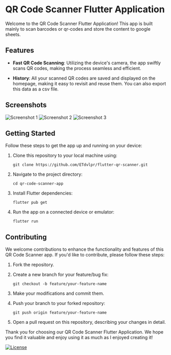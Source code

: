 # QR Code Scanner Flutter Application

Welcome to the QR Code Scanner Flutter Application! This app is built mainly to scan barcodes or qr-codes and store the content to google sheets.

## Features

- **Fast QR Code Scanning**: Utilizing the device's camera, the app swiftly scans QR codes, making the process seamless and efficient.

- **History**: All your scanned QR codes are saved and displayed on the homepage, making it easy to revisit and reuse them. You can also export this data as a csv file.

## Screenshots

![Screenshot 1](images/screenshot_1.png)
![Screenshot 2](images/screenshot_2.png)
![Screenshot 3](images/screenshot_3.png)

## Getting Started

Follow these steps to get the app up and running on your device:

1. Clone this repository to your local machine using:
   ```
   git clone https://github.com/ETdvlpr/flutter-qr-scanner.git
   ```

2. Navigate to the project directory:
   ```
   cd qr-code-scanner-app
   ```

3. Install Flutter dependencies:
   ```
   flutter pub get
   ```

4. Run the app on a connected device or emulator:
   ```
   flutter run
   ```

## Contributing

We welcome contributions to enhance the functionality and features of this QR Code Scanner app. If you'd like to contribute, please follow these steps:

1. Fork the repository.

2. Create a new branch for your feature/bug fix:
   ```
   git checkout -b feature/your-feature-name
   ```

3. Make your modifications and commit them.

4. Push your branch to your forked repository:
   ```
   git push origin feature/your-feature-name
   ```

5. Open a pull request on this repository, describing your changes in detail.

Thank you for choosing our QR Code Scanner Flutter Application. We hope you find it valuable and enjoy using it as much as I enjoyed creating it!

[![License](https://img.shields.io/badge/license-MIT-blue.svg)](LICENSE)
